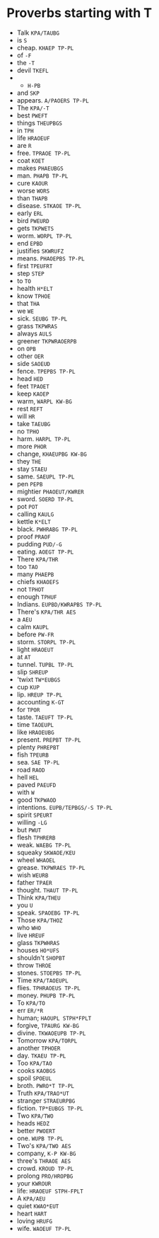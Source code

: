 # Proverbs starting with T

* Talk `KPA/TAUBG`
* is `S`
* cheap. `KHAEP TP-PL`
* of `-F`
* the `-T`
* devil `TKEFL`
* - `H-PB`
* and `SKP`
* appears. `A/PAOERS TP-PL`
* The `KPA/-T`
* best `PWEFT`
* things `THEUPBGS`
* in `TPH`
* life `HRAOEUF`
* are `R`
* free. `TPRAOE TP-PL`
* coat `KOET`
* makes `PHAEUBGS`
* man. `PHAPB TP-PL`
* cure `KAOUR`
* worse `WORS`
* than `THAPB`
* disease. `STKAOE TP-PL`
* early `ERL`
* bird `PWEURD`
* gets `TKPWETS`
* worm. `WORPL TP-PL`
* end `EPBD`
* justifies `SKWRUFZ`
* means. `PHAOEPBS TP-PL`
* first `TPEUFRT`
* step `STEP`
* to `TO`
* health `H*ELT`
* know `TPHOE`
* that `THA`
* we `WE`
* sick. `SEUBG TP-PL`
* grass `TKPWRAS`
* always `AULS`
* greener `TKPWRAOERPB`
* on `OPB`
* other `OER`
* side `SAOEUD`
* fence. `TPEPBS TP-PL`
* head `HED`
* feet `TPAOET`
* keep `KAOEP`
* warm, `WARPL KW-BG`
* rest `REFT`
* will `HR`
* take `TAEUBG`
* no `TPHO`
* harm. `HARPL TP-PL`
* more `PHOR`
* change, `KHAEUPBG KW-BG`
* they `THE`
* stay `STAEU`
* same. `SAEUPL TP-PL`
* pen `PEPB`
* mightier `PHAOEUT/KWRER`
* sword. `SOERD TP-PL`
* pot `POT`
* calling `KAULG`
* kettle `K*ELT`
* black. `PWHRABG TP-PL`
* proof `PRAOF`
* pudding `PUD/-G`
* eating. `AOEGT TP-PL`
* There `KPA/THR`
* too `TAO`
* many `PHAEPB`
* chiefs `KHAOEFS`
* not `TPHOT`
* enough `TPHUF`
* Indians. `EUPBD/KWRAPBS TP-PL`
* There's `KPA/THR AES`
* a `AEU`
* calm `KAUPL`
* before `PW-FR`
* storm. `STORPL TP-PL`
* light `HRAOEUT`
* at `AT`
* tunnel. `TUPBL TP-PL`
* slip `SHREUP`
* 'twixt `TW*EUBGS`
* cup `KUP`
* lip. `HREUP TP-PL`
* accounting `K-GT`
* for `TPOR`
* taste. `TAEUFT TP-PL`
* time `TAOEUPL`
* like `HRAOEUBG`
* present. `PREPBT TP-PL`
* plenty `PHREPBT`
* fish `TPEURB`
* sea. `SAE TP-PL`
* road `RAOD`
* hell `HEL`
* paved `PAEUFD`
* with `W`
* good `TKPWAOD`
* intentions. `EUPB/TEPBGS/-S TP-PL`
* spirit `SPEURT`
* willing `-LG`
* but `PWUT`
* flesh `TPHRERB`
* weak. `WAEBG TP-PL`
* squeaky `SKWAOE/KEU`
* wheel `WHAOEL`
* grease. `TKPWRAES TP-PL`
* wish `WEURB`
* father `TPAER`
* thought. `THAUT TP-PL`
* Think `KPA/THEU`
* you `U`
* speak. `SPAOEBG TP-PL`
* Those `KPA/THOZ`
* who `WHO`
* live `HREUF`
* glass `TKPWHRAS`
* houses `HO*UFS`
* shouldn't `SHOPBT`
* throw `THROE`
* stones. `STOEPBS TP-PL`
* Time `KPA/TAOEUPL`
* flies. `TPHRAOEUS TP-PL`
* money. `PHUPB TP-PL`
* To `KPA/TO`
* err `ER/*R`
* human; `HAOUPL STPH*FPLT`
* forgive, `TPAURG KW-BG`
* divine. `TKWAOEUPB TP-PL`
* Tomorrow `KPA/TORPL`
* another `TPHOER`
* day. `TKAEU TP-PL`
* Too `KPA/TAO`
* cooks `KAOBGS`
* spoil `SPOEUL`
* broth. `PWRO*T TP-PL`
* Truth `KPA/TRAO*UT`
* stranger `STRAEURPBG`
* fiction. `TP*EUBGS TP-PL`
* Two `KPA/TWO`
* heads `HEDZ`
* better `PWOERT`
* one. `WUPB TP-PL`
* Two's `KPA/TWO AES`
* company, `K-P KW-BG`
* three's `THRAOE AES`
* crowd. `KROUD TP-PL`
* prolong `PRO/HROPBG`
* your `KWROUR`
* life: `HRAOEUF STPH-FPLT`
* A `KPA/AEU`
* quiet `KWAO*EUT`
* heart `HART`
* loving `HRUFG`
* wife. `WAOEUF TP-PL`

